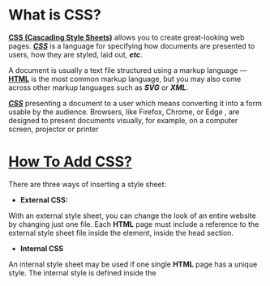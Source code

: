 # **What is CSS?**

[**CSS (Cascading Style Sheets)**](https://developer.mozilla.org/en-US/docs/Learn/CSS/First_steps/What_is_CSS) allows you to create great-looking web pages. [***CSS***](https://developer.mozilla.org/en-US/docs/Learn/CSS/First_steps/What_is_CSS) is a language for specifying how documents are presented to users, how they are styled, laid out, ***etc***.

A document is usually a text file structured using a markup language — [**HTML**](https://developer.mozilla.org/en-US/docs/Learn/Getting_started_with_the_web/HTML_basics) is the most common markup language, but you may also come across other markup languages such as ***SVG*** or ***XML***.

 [***CSS***](https://developer.mozilla.org/en-US/docs/Learn/CSS/First_steps/What_is_CSS) presenting a document to a user which means converting it into a form usable by the audience. Browsers, like Firefox, Chrome, or Edge , are designed to present documents visually, for example, on a computer screen, projector or printer

 # [**How To Add CSS?**](https://www.w3schools.com/css/css_howto.asp)

 There are three ways of inserting a style sheet:

* **External CSS:**

With an external style sheet, you can change the look of an entire website by changing just one file.
Each **HTML** page must include a reference to the external style sheet file inside the ***<link>*** element, inside the head section.

* **Internal CSS**

An internal style sheet may be used if one single **HTML** page has a unique style.
The internal style is defined inside the ***<style>*** element, inside the head section.

* **Inline CSS**

An inline style may be used to apply a unique style for a single element.
To use inline styles, add the style attribute to the relevant element. The style attribute can contain any **CSS** property.

